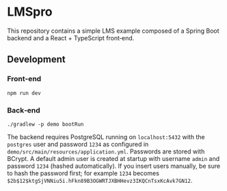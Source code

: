 # LMSpro

This repository contains a simple LMS example composed of a Spring Boot backend and a React + TypeScript front‑end.

## Development

### Front‑end

```
npm run dev
```

### Back‑end

```
./gradlew -p demo bootRun
```

The backend requires PostgreSQL running on `localhost:5432` with the `postgres` user and password `1234` as configured in `demo/src/main/resources/application.yml`.
Passwords are stored with BCrypt. A default admin user is created at startup with username `admin` and password `1234` (hashed automatically). If you insert users manually, be sure to hash the password first; for example `1234` becomes `$2b$12$ktgSjVNNiu5i.hFkn89B3OGWRTJXBHHevz3IKQCnTsxKcAvk7GN12`.
